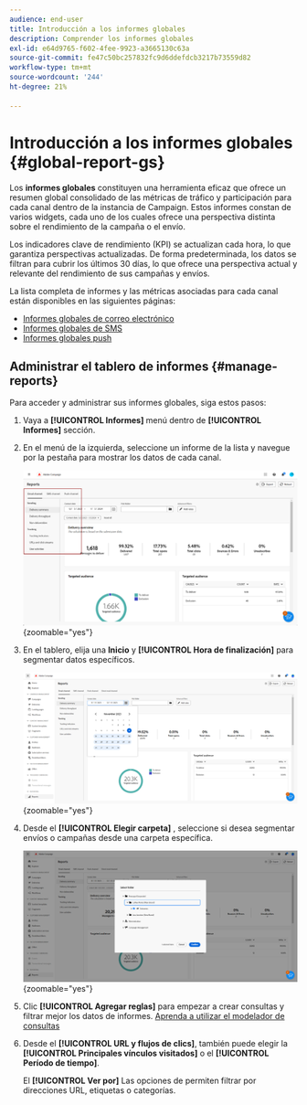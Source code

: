 ```yaml
---
audience: end-user
title: Introducción a los informes globales
description: Comprender los informes globales
exl-id: e64d9765-f602-4fee-9923-a3665130c63a
source-git-commit: fe47c50bc257832fc9d6ddefdcb3217b73559d82
workflow-type: tm+mt
source-wordcount: '244'
ht-degree: 21%

---
```


# Introducción a los informes globales {#global-report-gs}

Los **informes globales** constituyen una herramienta eficaz que ofrece un resumen global consolidado de las métricas de tráfico y participación para cada canal dentro de la instancia de Campaign. Estos informes constan de varios widgets, cada uno de los cuales ofrece una perspectiva distinta sobre el rendimiento de la campaña o el envío.

Los indicadores clave de rendimiento (KPI) se actualizan cada hora, lo que garantiza perspectivas actualizadas. De forma predeterminada, los datos se filtran para cubrir los últimos 30 días, lo que ofrece una perspectiva actual y relevante del rendimiento de sus campañas y envíos.

La lista completa de informes y las métricas asociadas para cada canal están disponibles en las siguientes páginas:

* [Informes globales de correo electrónico](global-report-email.md)
* [Informes globales de SMS](global-report-sms.md)
* [Informes globales push](global-report-push.md)

## Administrar el tablero de informes {#manage-reports}

Para acceder y administrar sus informes globales, siga estos pasos:

1. Vaya a **[!UICONTROL Informes]** menú dentro de **[!UICONTROL Informes]** sección.

1. En el menú de la izquierda, seleccione un informe de la lista y navegue por la pestaña para mostrar los datos de cada canal.

   ![](assets/global_report_manage_3.png){zoomable=&quot;yes&quot;}

1. En el tablero, elija una **Inicio** y **[!UICONTROL Hora de finalización]** para segmentar datos específicos.

   ![](assets/global_report_manage_1.png){zoomable=&quot;yes&quot;}

1. Desde el **[!UICONTROL Elegir carpeta]** , seleccione si desea segmentar envíos o campañas desde una carpeta específica.

   ![](assets/global_report_manage_2.png){zoomable=&quot;yes&quot;}

1. Clic **[!UICONTROL Agregar reglas]** para empezar a crear consultas y filtrar mejor los datos de informes. [Aprenda a utilizar el modelador de consultas](../query/query-modeler-overview.md)

1. Desde el **[!UICONTROL URL y flujos de clics]**, también puede elegir la **[!UICONTROL Principales vínculos visitados]** o el **[!UICONTROL Período de tiempo]**.

   El **[!UICONTROL Ver por]** Las opciones de permiten filtrar por direcciones URL, etiquetas o categorías.
